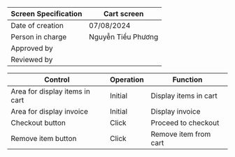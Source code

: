 | Screen Specification | Cart screen         |
|----------------------|---------------------|
| Date of creation     | 07/08/2024          |
| Person in charge     | Nguyễn Tiểu Phương  |
| Approved by          |                     |
| Reviewed by          |                     |

| Control                | Operation           | Function            |
|------------------------|---------------------|---------------------|
| Area for display items in cart | Initial             |  Display items in cart     |
| Area for display invoice | Initial             |  Display invoice      |
| Checkout button | Click | Proceed to checkout |
| Remove item button | Click | Remove item from cart |


